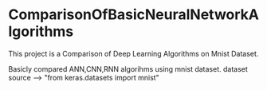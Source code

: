 # ComparisonOfBasicNeuralNetworkAlgorithms
This project is a Comparison of Deep Learning Algorithms on Mnist Dataset.



Basicly compared ANN,CNN,RNN algorihms using mnist dataset.
	dataset source --> "from keras.datasets import mnist"
